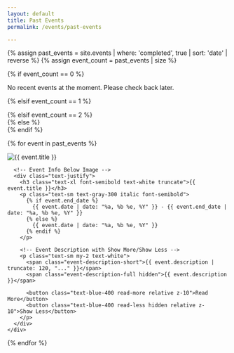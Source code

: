 ```yaml
---
layout: default
title: Past Events
permalink: /events/past-events

---
```


<div class="container pb-10 px-2 md:mx-auto" data-aos="fade-up">

   <!-- Fetch upcoming events -->
  {% assign past_events = site.events | where: 'completed', true | sort: 'date' | reverse %}
  {% assign event_count = past_events | size %}

  {% if event_count == 0 %}
  <div class="text-center text-gray-500 text-xl mt-16">
  No recent events at the moment. Please check back later.
  </div>

  <!-- Conditionally set grid based on the number of events -->
  {% elsif event_count == 1 %}
    <div class="grid grid-cols-1 place-items-center gap-4 md:gap-8">
  {% elsif event_count == 2 %}
    <div class="grid grid-cols-1 md:grid-cols-2 gap-4 md:gap-8">
  {% else %}
    <div class="grid grid-cols-1 md:grid-cols-2 lg:grid-cols-3 gap-4 md:gap-8 items-start"> <!-- Added items-start -->
  {% endif %}

  {% for event in past_events %}
    <div
      class="event-card relative bg-[{{site.bg-colors.darkBlue}}] p-6 rounded-2xl shadow-lg transition duration-300 hover:shadow-xl hover:scale-[1.02] cursor-pointer"
    >
    <a href="{{ event.url }}" class="absolute inset-0 block"></a>
      <!-- Event Image on Top -->
    <div class="w-full flex justify-center items-center mb-4 aspect-square">
      <img loading="lazy"
        src="{{ event.thumbnail }}"
        alt="{{ event.title }}"
        class="h-full w-full object-contain rounded-md"
      />
    </div>

      <!-- Event Info Below Image -->
      <div class="text-justify">
        <h3 class="text-xl font-semibold text-white truncate">{{ event.title }}</h3>
        <p class="text-sm text-gray-300 italic font-semibold">
          {% if event.end_date %}
            {{ event.date | date: "%a, %b %e, %Y" }} - {{ event.end_date | date: "%a, %b %e, %Y" }}
          {% else %}
            {{ event.date | date: "%a, %b %e, %Y" }}
          {% endif %}
        </p>

        <!-- Event Description with Show More/Show Less -->
        <p class="text-sm my-2 text-white">
          <span class="event-description-short">{{ event.description | truncate: 120, "..." }}</span>
          <span class="event-description-full hidden">{{ event.description }}</span>

          <button class="text-blue-400 read-more relative z-10">Read More</button>
          <button class="text-blue-400 read-less hidden relative z-10">Show Less</button>
        </p>
      </div>
    </div>
  {% endfor %}
  </div>
</div>